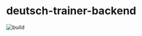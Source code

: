 # deutsch-trainer-backend

![build](https://github.com/aistomin/deutsch-trainer-backend/actions/workflows/maven.yml/badge.svg)